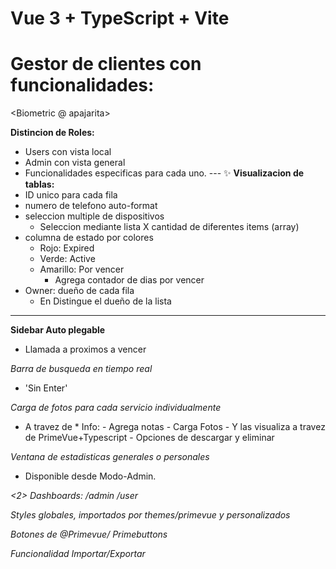 # Vue 3 + TypeScript + Vite

# Gestor de clientes con funcionalidades:
<Biometric @ apajarita> <Pinia> <Supabase> <charts> <Primevue> 

 **Distincion de Roles:**
  * Users con vista local
  * Admin con vista general
  * Funcionalidades especificas para cada uno. 
 --- :sparkles:
 **Visualizacion de tablas:**
   * ID unico para cada fila
   * numero de telefono auto-format
   * seleccion multiple de dispositivos
        - Seleccion mediante lista X cantidad de diferentes items (array)
   * columna de estado por colores
        - Rojo: Expired
        - Verde: Active
        - Amarillo: Por vencer 
            - Agrega contador de dias por vencer
   * Owner: dueño de cada fila
        - En <Admin Mode only> Distingue el dueño de la lista
 ---
 **Sidebar Auto plegable**
   * Llamada a proximos a vencer

 *Barra de busqueda en tiempo real* 
  * 'Sin Enter' 
 
 *Carga de fotos para cada servicio individualmente* 
  * A travez de <SplitButton> 
        * Info: 
                - Agrega notas
                - Carga Fotos
                - Y las visualiza a travez de PrimeVue+Typescript
                - Opciones de descargar y eliminar
 
 *Ventana de estadisticas generales o personales* 
  * Disponible desde Modo-Admin.

*<2> Dashboards: /admin /user*

*Styles globales, importados por themes/primevue y personalizados*

*Botones de @Primevue/ Primebuttons*

*Funcionalidad Importar/Exportar*

